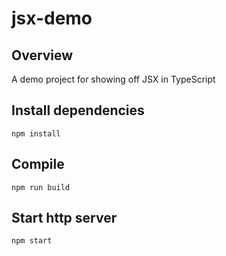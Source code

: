 # jsx-demo

## Overview
A demo project for showing off JSX in TypeScript

## Install dependencies
```
npm install
```

## Compile
```
npm run build
```

## Start http server
```
npm start
```

